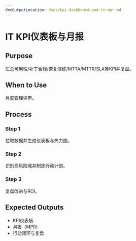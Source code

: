 ```yaml
---
docOutputLocation: docs/kpi-dashboard-and-it-mpr.md
---
```


# IT KPI仪表板与月报

## Purpose

汇总可用性/补丁合规/恢复演练/MTTA/MTTR/SLA等KPI并复盘。

## When to Use

月度管理评审。

## Process

### Step 1

拉取数据并生成仪表板与热力图。

### Step 2

识别高风险域并制定行动计划。

### Step 3

复盘改进与ROI。

## Expected Outputs

- KPI仪表板
- 月报（MPR）
- 行动闭环与复盘
